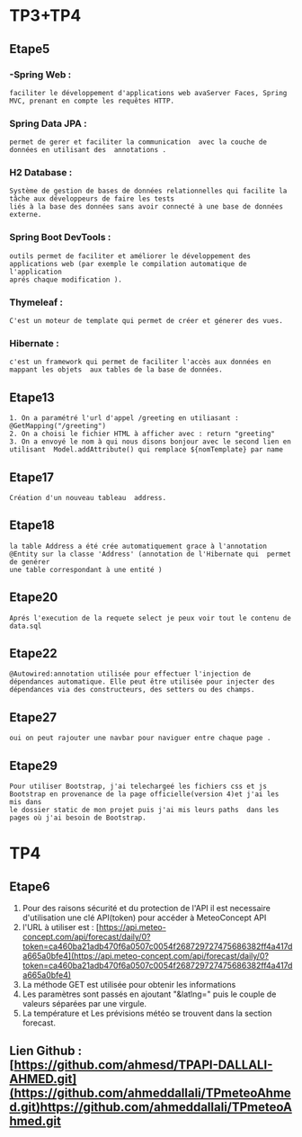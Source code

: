 # TP3+TP4
## Etape5
  ### -Spring Web :
    faciliter le développement d'applications web avaServer Faces, Spring MVC, prenant en compte les requêtes HTTP.
  ### Spring Data JPA :
    permet de gerer et faciliter la communication  avec la couche de données en utilisant des  annotations .
  ### H2 Database :
    Système de gestion de bases de données relationnelles qui facilite la tâche aux développeurs de faire les tests
    liés à la base des données sans avoir connecté à une base de données externe.
  ### Spring Boot DevTools :
    outils permet de faciliter et améliorer le développement des applications web (par exemple le compilation automatique de l'application
    aprés chaque modification ).
  ### Thymeleaf :
    C'est un moteur de template qui permet de créer et génerer des vues.
  ### Hibernate :
    c'est un framework qui permet de faciliter l'accès aux données en mappant les objets  aux tables de la base de données.
## Etape13
    1. On a paramétré l'url d'appel /greeting en utiliasant : @GetMapping("/greeting")
    2. On a choisi le fichier HTML à afficher avec : return "greeting"
    3. On a envoyé le nom à qui nous disons bonjour avec le second lien en utilisant  Model.addAttribute() qui remplace ${nomTemplate} par name 
## Etape17
    Création d'un nouveau tableau  address.
## Etape18
    la table Address a été crée automatiquement grace à l'annotation @Entity sur la classe 'Address' (annotation de l'Hibernate qui  permet de genérer 
    une table correspondant à une entité ) 
## Etape20
    Aprés l'execution de la requete select je peux voir tout le contenu de data.sql
## Etape22
    @Autowired:annotation utilisée pour effectuer l'injection de dépendances automatique. Elle peut être utilisée pour injecter des
    dépendances via des constructeurs, des setters ou des champs.
## Etape27
    oui on peut rajouter une navbar pour naviguer entre chaque page .
## Etape29
    Pour utiliser Bootstrap, j'ai telechargeé les fichiers css et js Bootstrap en provenance de la page officielle(version 4)et j'ai les mis dans 
    le dossier static de mon projet puis j'ai mis leurs paths  dans les pages où j'ai besoin de Bootstrap.

 
# TP4  
 ## Etape6
  1. Pour des raisons sécurité et du protection de l'API il est necessaire d'utilisation une clé API(token) pour accéder à MeteoConcept API 
  2. l'URL à utiliser est : [https://api.meteo-concept.com/api/forecast/daily/0?token=ca460ba21adb470f6a0507c0054f268729727475686382ff4a417da665a0bfe4](https://api.meteo-concept.com/api/forecast/daily/0?token=ca460ba21adb470f6a0507c0054f268729727475686382ff4a417da665a0bfe4)
  3. La méthode GET est utilisée pour obtenir les informations
  4. Les paramètres sont passés en ajoutant "&latlng=" puis le couple de valeurs séparées par une virgule.
  5. La température et Les prévisions météo  se trouvent dans la section  forecast.
## Lien Github : [https://github.com/ahmesd/TPAPI-DALLALI-AHMED.git](https://github.com/ahmeddallali/TPmeteoAhmed.git)https://github.com/ahmeddallali/TPmeteoAhmed.git

    

